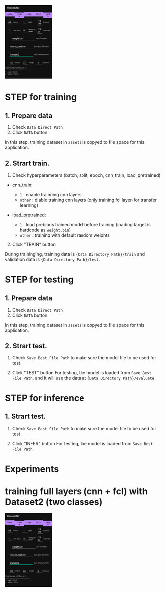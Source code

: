 <img src="images/class2_training_config.png" width="30%">

# STEP for training

## 1. Prepare data

1. Check `Data Direct Path`
2. Click `DATA` button

In this step, training dataset in `assets` is copyed to file space for this application.

## 2. Strart train.

1. Check hyperparameters (batch, split, epoch, cnn_train, load_pretrained)

- cnn_train:
  + `1` : enable trainning cnn layers
  + `other` : diable training cnn layers (only training fcl layer-for transfer learning) 

- load_pretrained:
  + `1` : load prebious trained model before training (loading target is hardcode as `weight.bin`)
  + `other` : training with default random weights

2. Click "TRAIN" button

During traininging, training data is `{Data Directory Path}/train` and validation data is `{Data Directory Path}/test`.


# STEP for testing

## 1. Prepare data

1. Check `Data Direct Path`
2. Click `DATA` button

In this step, training dataset in `assets` is copyed to file space for this application.

## 2. Strart test.

1. Check `Save Best File Path` to make sure the model file to be used for test

2. Click "TEST" button
For testing, the model is loaded from `Save Best File Path`, and it will use the data at `{Data Directory Path}/evaluate`



# STEP for inference


## 1. Strart test.

1. Check `Save Best File Path` to make sure the model file to be used for test

2. Click "INFER" button
For testing, the model is loaded from `Save Best File Path`


# Experiments

# training full layers (cnn + fcl) with Dataset2 (two classes)
<img src="images/class2_training_config.png" width="30%">

